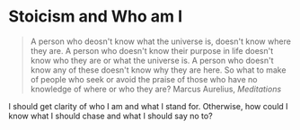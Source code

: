 # Stoicism and Who am I

> A person who deosn't know what the universe is, doesn't know where they are. A person who doesn't know their purpose in life doesn't know who they are or what the universe is. A person who doesn't know any of these doesn't know why they are here. So what to make of people who seek or avoid the praise of those who have no knowledge of where or who they are? Marcus Aurelius, _Meditations_

I should get clarity of who I am and what I stand for.
Otherwise, how could I know what I should chase and what I should say no to?
